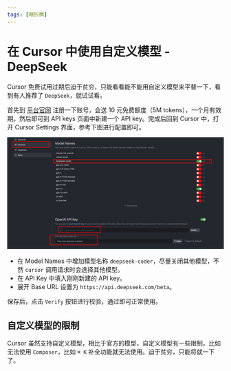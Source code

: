 ```yaml
---
tags: [瞎折腾]
---
```

# 在 Cursor 中使用自定义模型 - DeepSeek

Cursor 免费试用过期后迫于贫穷，只能看看能不能用自定义模型来平替一下，看到有人推荐了 `DeepSeek`，就试试看。

首先到 [平台官网](https://platform.deepseek.com/) 注册一下账号，会送 10 元免费额度（5M tokens），一个月有效期。然后即可到 API keys 页面中新建一个 API key。完成后回到 Cursor 中，打开 Cursor Settings 界面，参考下图进行配置即可。

![image](https://github.com/ZxBing0066/picx-images-hosting/raw/master/image.4xuifdq65c.png)

- 在 Model Names 中增加模型名称 `deepseek-coder`，尽量关闭其他模型，不然 `cursor` 调用请求时会选择其他模型。
- 在 API Key 中填入刚刚新建的 API key。
- 展开 Base URL 设置为 `https://api.deepseek.com/beta`。

保存后，点击 `Verify` 按钮进行校验，通过即可正常使用。

## 自定义模型的限制

Cursor 虽然支持自定义模型，相比于官方的模型，自定义模型有一些限制，比如无法使用 `Composer`，比如 `⌘ K` 补全功能就无法使用。迫于贫穷，只能将就一下了。